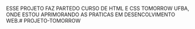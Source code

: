 ESSE PROJETO FAZ PARTEDO CURSO DE HTML E CSS TOMORROW UFBA, ONDE ESTOU APRIMORANDO AS PRATICAS EM DESENCOLVIMENTO WEB.# PROJETO-TOMORROW
